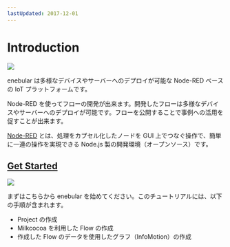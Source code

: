 ```yaml
---
lastUpdated: 2017-12-01
---
```


# Introduction

![](/_asset/images/enebular-developers-main.svg)

enebular は多様なデバイスやサーバーへのデプロイが可能な Node-RED ベースの IoT プラットフォームです。

Node-RED を使ってフローの開発が出来ます。開発したフローは多様なデバイスやサーバーへのデプロイが可能です。フローを公開することで事例への活用を促すことが出来ます。

[Node-RED](https://nodered.org/) とは、処理をカプセル化したノードを GUI 上でつなぐ操作で、簡単に一連の操作を実現できる Node.js 製の開発環境（オープンソース）です。

## [Get Started](/GetStarted/index.md)

![](/_asset/images/enebular-developers-getstarted.png)

まずはこちらから enebular を始めてください。このチュートリアルには、以下の手順が含まれます。

- Project の作成
- Milkcocoa を利用した Flow の作成
- 作成した Flow のデータを使用したグラフ（InfoMotion）の作成